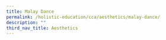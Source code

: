 ```yaml
---
title: Malay Dance
permalink: /holistic-education/cca/aesthetics/malay-dance/
description: ""
third_nav_title: Aesthetics
---
```

